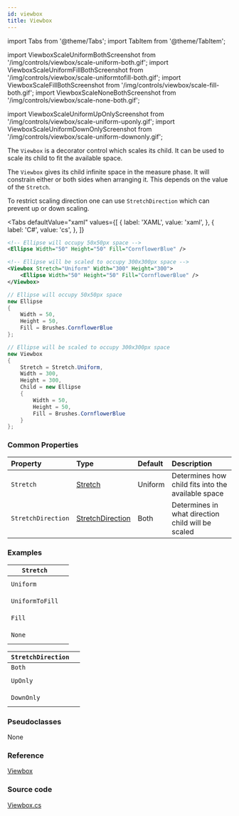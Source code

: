 ```yaml
---
id: viewbox
title: Viewbox
---
```


import Tabs from '@theme/Tabs';
import TabItem from '@theme/TabItem';

import ViewboxScaleUniformBothScreenshot from '/img/controls/viewbox/scale-uniform-both.gif';
import ViewboxScaleUniformFillBothScreenshot from '/img/controls/viewbox/scale-uniformtofill-both.gif';
import ViewboxScaleFillBothScreenshot from '/img/controls/viewbox/scale-fill-both.gif';
import ViewboxScaleNoneBothScreenshot from '/img/controls/viewbox/scale-none-both.gif';

import ViewboxScaleUniformUpOnlyScreenshot from '/img/controls/viewbox/scale-uniform-uponly.gif';
import ViewboxScaleUniformDownOnlyScreenshot from '/img/controls/viewbox/scale-uniform-downonly.gif';

The `Viewbox` is a decorator control which scales its child. It can be used to scale its child to fit the available space.

The `Viewbox` gives its child infinite space in the measure phase. It will constrain either or both sides when arranging it. This depends on the value of the `Stretch`.

To restrict scaling direction one can use `StretchDirection` which can prevent up or down scaling.

<Tabs
  defaultValue="xaml"
  values={[
      { label: 'XAML', value: 'xaml', },
      { label: 'C#', value: 'cs', },
  ]}
>
<TabItem value="xaml">

```xml
<!-- Ellipse will occupy 50x50px space -->
<Ellipse Width="50" Height="50" Fill="CornflowerBlue" />  

<!-- Ellipse will be scaled to occupy 300x300px space -->
<Viewbox Stretch="Uniform" Width="300" Height="300">
	<Ellipse Width="50" Height="50" Fill="CornflowerBlue" />  
</Viewbox>
```

</TabItem>
<TabItem value="cs">

```cs
// Ellipse will occupy 50x50px space
new Ellipse
{
	Width = 50,
	Height = 50,
	Fill = Brushes.CornflowerBlue
};

// Ellipse will be scaled to occupy 300x300px space
new Viewbox
{
	Stretch = Stretch.Uniform,
	Width = 300,
	Height = 300,
	Child = new Ellipse
	{
		Width = 50,
		Height = 50,
		Fill = Brushes.CornflowerBlue
	}
};
```
</TabItem>  

</Tabs>

### Common Properties

| Property | Type | Default | Description |
| :--- | :--- | :--- | :--- |
| `Stretch` | [Stretch](http://reference.avaloniaui.net/api/Avalonia.Media/Stretch) | Uniform | Determines how child fits into the available space |
| `StretchDirection` | [StretchDirection](http://reference.avaloniaui.net/api/Avalonia.Media/StretchDirection) | Both | Determines in what direction child will be scaled |

### Examples

<table>
  <thead>
    <tr>
      <th><code>Stretch</code></th>
      <th></th>
    </tr>
  </thead>
  <tbody>
    <tr>
      <td><code>Uniform</code></td>
      <td>
        <p></p>
        <p>
          <img src={ViewboxScaleUniformBothScreenshot} alt="" />
        </p>
      </td>
    </tr>
    <tr>
      <td><code>UniformToFill</code></td>
      <td>
        <p></p>
        <p>
          <img src={ViewboxScaleUniformFillBothScreenshot} alt="" />
        </p>
      </td>
    </tr>
    <tr>
      <td><code>Fill</code></td>
      <td>
        <p></p>
        <p>
          <img src={ViewboxScaleFillBothScreenshot} alt="" />
        </p>
      </td>
    </tr>
    <tr>
      <td><code>None</code></td>
      <td>
        <p></p>
        <p>
          <img src={ViewboxScaleNoneBothScreenshot} alt="" />
        </p>
      </td>
    </tr>
  </tbody>
</table>

<table>
  <thead>
    <tr>
      <th><code>StretchDirection</code></th>
      <th></th>
    </tr>
  </thead>
  <tbody>
    <tr>
      <td><code>Both</code></td>
      <td>
        <img src={ViewboxScaleUniformBothScreenshot} alt="" />
      </td>
    </tr>
    <tr>
      <td><code>UpOnly</code></td>
      <td >
        <p></p>
        <p>
          <img src={ViewboxScaleUniformUpOnlyScreenshot} alt="" />
        </p>
      </td>
    </tr>
    <tr>
      <td><code>DownOnly</code></td>
      <td>
        <p></p>
        <p>
          <img src={ViewboxScaleUniformDownOnlyScreenshot} alt="" />
        </p>
      </td>
    </tr>
  </tbody>
</table>

### Pseudoclasses

None

### Reference

[Viewbox](http://reference.avaloniaui.net/api/Avalonia.Controls/Viewbox/)

### Source code

[Viewbox.cs](https://github.com/AvaloniaUI/Avalonia/blob/master/src/Avalonia.Controls/Viewbox.cs)
